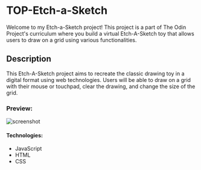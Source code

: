 # TOP-Etch-a-Sketch 

Welcome to my Etch-a-Sketch project! This project is a part of The Odin Project's curriculum where you build a virtual Etch-A-Sketch toy that allows users to draw on a grid using various functionalities.

## Description

This Etch-A-Sketch project aims to recreate the classic drawing toy in a digital format using web technologies. Users will be able to draw on a grid with their mouse or touchpad, clear the drawing, and change the size of the grid. 

### Preview:
![screenshot](calculator-screenshot.png)

#### Technologies:
- JavaScript
- HTML
- CSS
